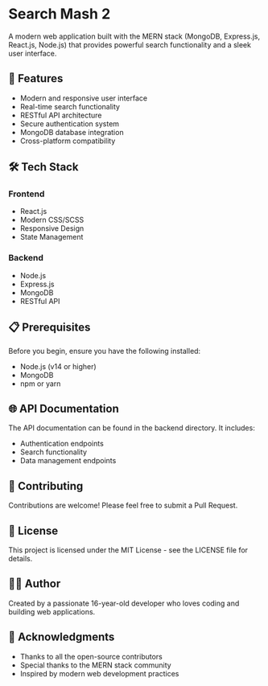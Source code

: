 # Search Mash 2

A modern web application built with the MERN stack (MongoDB, Express.js, React.js, Node.js) that provides powerful search functionality and a sleek user interface.

## 🚀 Features

- Modern and responsive user interface
- Real-time search functionality
- RESTful API architecture
- Secure authentication system
- MongoDB database integration
- Cross-platform compatibility

## 🛠️ Tech Stack

### Frontend
- React.js
- Modern CSS/SCSS
- Responsive Design
- State Management

### Backend
- Node.js
- Express.js
- MongoDB
- RESTful API

## 📋 Prerequisites

Before you begin, ensure you have the following installed:
- Node.js (v14 or higher)
- MongoDB
- npm or yarn

## 🌐 API Documentation

The API documentation can be found in the backend directory. It includes:
- Authentication endpoints
- Search functionality
- Data management endpoints

## 🤝 Contributing

Contributions are welcome! Please feel free to submit a Pull Request.

## 📝 License

This project is licensed under the MIT License - see the LICENSE file for details.

## 👨‍💻 Author

Created by a passionate 16-year-old developer who loves coding and building web applications.

## 🙏 Acknowledgments

- Thanks to all the open-source contributors
- Special thanks to the MERN stack community
- Inspired by modern web development practices 
